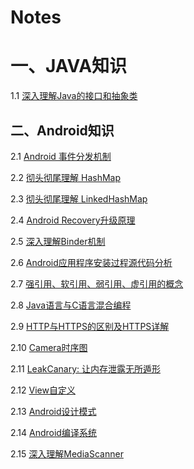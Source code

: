 # Notes

# 一、JAVA知识

1.1 [深入理解Java的接口和抽象类](https://www.cnblogs.com/dolphin0520/p/3811437.html)

## 二、Android知识
2.1 [Android 事件分发机制](https://github.com/luojiawei/Notes/blob/master/Android/Android%E4%BA%8B%E4%BB%B6%E5%88%86%E5%8F%91%E6%9C%BA%E5%88%B6.md)

2.2 [彻头彻尾理解 HashMap](http://blog.csdn.net/justloveyou_/article/details/62893086)

2.3 [彻头彻尾理解 LinkedHashMap](http://blog.csdn.net/justloveyou_/article/details/71713781)

2.4 [Android Recovery升级原理](http://blog.csdn.net/luzhenrong45/article/details/60968458)

2.5 [深入理解Binder机制](https://github.com/luojiawei/Notes/blob/master/Android/深入理解Binder机制.md)

2.6 [Android应用程序安装过程源代码分析](https://github.com/luojiawei/Notes/blob/master/Android/Android应用程序安装过程源代码分析.md)

2.7 [强引用、软引用、弱引用、虚引用的概念](https://github.com/luojiawei/Notes/blob/master/Android/强引用、软引用、弱引用、虚引用的概念.md)

2.8 [Java语言与C语言混合编程](https://github.com/luojiawei/Notes/blob/master/Android/Java语言与C语言混合编程.md)

2.9 [HTTP与HTTPS的区别及HTTPS详解](https://github.com/luojiawei/Notes/blob/master/Android/HTTP与HTTPS的区别及HTTPS详解.md)

2.10 [Camera时序图](https://github.com/luojiawei/Notes/blob/master/Android/Camera时序图.md)

2.11 [LeakCanary: 让内存泄露无所遁形](https://github.com/luojiawei/Notes/blob/master/Android/LeakCanary.md)

2.12 [View自定义](https://github.com/luojiawei/Notes/blob/master/Android/View自定义.md)

2.13 [Android设计模式](https://github.com/luojiawei/Notes/blob/master/Android/设计模式.md)

2.14 [Android编译系统](https://github.com/luojiawei/Notes/blob/master/Android/Android编译系统.md)

2.15 [深入理解MediaScanner](https://blog.csdn.net/innost/article/details/47208711)
